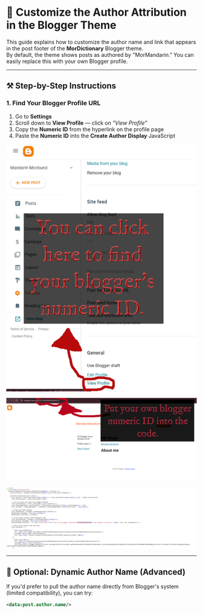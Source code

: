 # 👤 Customize the Author Attribution in the Blogger Theme

This guide explains how to customize the author name and link that appears in the post footer of the **MorDictionary** Blogger theme.  
By default, the theme shows posts as authored by "MorMandarin." You can easily replace this with your own Blogger profile.

---

## ⚒️ Step-by-Step Instructions

### 1. Find Your Blogger Profile URL

1. Go to **Settings**  
2. Scroll down to **View Profile** — click on _"View Profile"_  
3. Copy the **Numeric ID** from the hyperlink on the profile page  
4. Paste the **Numeric ID** into the **Create Author Display** JavaScript

![Guide Screenshot: How to Find Your Blogger Numeric ID](Guide%20Screenshots/Guide%20Click%20Here%20to%20Find%20Your%20Bloggers%20Numeric%20ID.png)

![Instruction Screenshot: Put your own numeric ID into the code](Guide%20Screenshots/Put%20your%20own%20numeric%20id%20into%20the%20code%20instruction.png)

![Screenshot: Find "Create Author Display" and put in your Numeric ID](Guide%20Screenshots/Find%20Create%20Author%20Display%20and%20Put%20in%20Your%20Numeric%20ID.png)

---

## 🕺 Optional: Dynamic Author Name (Advanced)

If you'd prefer to pull the author name directly from Blogger's system (limited compatibility), you can try:

```xml
<data:post.author.name/>
